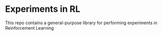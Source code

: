 # Experiments in RL

This repo contains a general-purpose library for performing experiments in Reinforcement Learning
